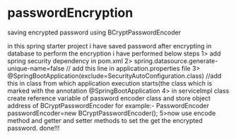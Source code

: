 # passwordEncryption
saving encrypted password using BCryptPasswordEncoder

in this spring starter project i have saved password after encrypting in database
to perform the encryption i have performed below steps 
1> add spring security dependency in pom.xml
2> spring.datasource.generate-unique-name=false  // add this line in application.properties file
3> @SpringBootApplication(exclude=SecurityAutoConfiguration.class) //add this in class from which application execution starts(the class which is marked with the annotation @SpringBootApplication
4> in serviceImpl class create reference variable of password encoder class and store object address of BCryptPasswordEncoder for example:-  PasswordEncoder passwordEncoder=new BCryptPasswordEncoder();
5>now use encode method and getter and setter methods to set the get the encrypted password.
done!!!
